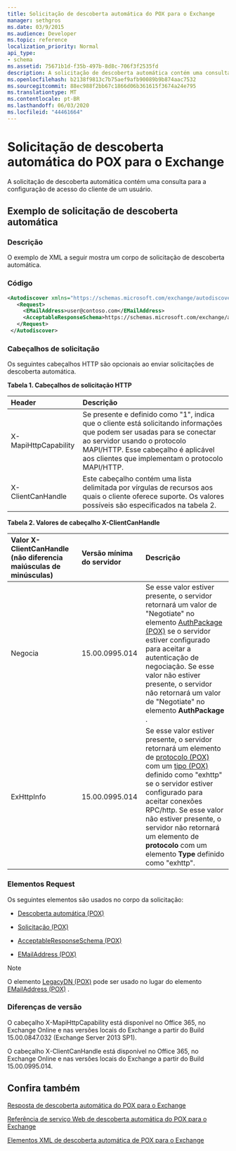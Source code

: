 ```yaml
---
title: Solicitação de descoberta automática do POX para o Exchange
manager: sethgros
ms.date: 03/9/2015
ms.audience: Developer
ms.topic: reference
localization_priority: Normal
api_type:
- schema
ms.assetid: 75671b1d-f35b-497b-8d8c-706f3f2535fd
description: A solicitação de descoberta automática contém uma consulta para a configuração de acesso do cliente de um usuário.
ms.openlocfilehash: b2138f9813c7b75aef9afb90089b9b874aac7532
ms.sourcegitcommit: 88ec988f2bb67c1866d06b361615f3674a24e795
ms.translationtype: MT
ms.contentlocale: pt-BR
ms.lasthandoff: 06/03/2020
ms.locfileid: "44461664"
---
```

# <a name="pox-autodiscover-request-for-exchange"></a>Solicitação de descoberta automática do POX para o Exchange

A solicitação de descoberta automática contém uma consulta para a configuração de acesso do cliente de um usuário.
  
## <a name="autodiscover-request-example"></a>Exemplo de solicitação de descoberta automática

### <a name="description"></a>Descrição

O exemplo de XML a seguir mostra um corpo de solicitação de descoberta automática.
  
### <a name="code"></a>Código

```XML
<Autodiscover xmlns="https://schemas.microsoft.com/exchange/autodiscover/outlook/requestschema/2006">
   <Request>
     <EMailAddress>user@contoso.com</EMailAddress>
     <AcceptableResponseSchema>https://schemas.microsoft.com/exchange/autodiscover/outlook/responseschema/2006a</AcceptableResponseSchema>
   </Request>
 </Autodiscover>
```

### <a name="request-headers"></a>Cabeçalhos de solicitação

Os seguintes cabeçalhos HTTP são opcionais ao enviar solicitações de descoberta automática.
  
**Tabela 1. Cabeçalhos de solicitação HTTP**

|**Header**|**Descrição**|
|:-----|:-----|
|X-MapiHttpCapability  <br/> |Se presente e definido como "1", indica que o cliente está solicitando informações que podem ser usadas para se conectar ao servidor usando o protocolo MAPI/HTTP. Esse cabeçalho é aplicável aos clientes que implementam o protocolo MAPI/HTTP.  <br/> |
|X-ClientCanHandle  <br/> |Este cabeçalho contém uma lista delimitada por vírgulas de recursos aos quais o cliente oferece suporte. Os valores possíveis são especificados na tabela 2.  <br/> |
   
**Tabela 2. Valores de cabeçalho X-ClientCanHandle**

|**Valor X-ClientCanHandle (não diferencia maiúsculas de minúsculas)**|**Versão mínima do servidor**|**Descrição**|
|:-----|:-----|:-----|
|Negocia  <br/> |15.00.0995.014  <br/> |Se esse valor estiver presente, o servidor retornará um valor de "Negotiate" no elemento [AuthPackage (POX)](authpackage-pox.md) se o servidor estiver configurado para aceitar a autenticação de negociação. Se esse valor não estiver presente, o servidor não retornará um valor de "Negotiate" no elemento **AuthPackage** .  <br/> |
|ExHttpInfo  <br/> |15.00.0995.014  <br/> |Se esse valor estiver presente, o servidor retornará um elemento de [protocolo (POX)](protocol-pox.md) com um [tipo (POX)](type-pox.md) definido como "exhttp" se o servidor estiver configurado para aceitar conexões RPC/http. Se esse valor não estiver presente, o servidor não retornará um elemento de **protocolo** com um elemento **Type** definido como "exhttp".  <br/> |
   
### <a name="request-elements"></a>Elementos Request

Os seguintes elementos são usados no corpo da solicitação:
  
- [Descoberta automática (POX)](autodiscover-pox.md)
    
- [Solicitação (POX)](request-pox.md)
    
- [AcceptableResponseSchema (POX)](acceptableresponseschema-pox.md)
    
- [EMailAddress (POX)](emailaddress-pox.md)
    
> [!NOTE]
> O elemento [LegacyDN (POX)](legacydn-pox.md) pode ser usado no lugar do elemento [EMailAddress (POX)](emailaddress-pox.md) . 
  
### <a name="version-differences"></a>Diferenças de versão

O cabeçalho X-MapiHttpCapability está disponível no Office 365, no Exchange Online e nas versões locais do Exchange a partir do Build 15.00.0847.032 (Exchange Server 2013 SP1).
  
O cabeçalho X-ClientCanHandle está disponível no Office 365, no Exchange Online e nas versões locais do Exchange a partir do Build 15.00.0995.014.
  
## <a name="see-also"></a>Confira também



[Resposta de descoberta automática do POX para o Exchange](pox-autodiscover-response-for-exchange.md)


[Referência de serviço Web de descoberta automática do POX para o Exchange](pox-autodiscover-web-service-reference-for-exchange.md)
  
[Elementos XML de descoberta automática de POX para o Exchange](pox-autodiscover-xml-elements-for-exchange.md)

